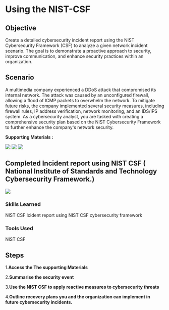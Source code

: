 # Using the NIST-CSF

## Objective

Create a detailed cybersecurity incident report using the NIST Cybersecurity Framework (CSF) to analyze a given network incident scenario. The goal is to demonstrate a proactive approach to security, improve communication, and enhance security practices within an organization.
 


## Scenario

A multimedia company experienced a DDoS attack that compromised its internal network. The attack was caused by an unconfigured firewall, allowing a flood of ICMP packets to overwhelm the network. To mitigate future risks, the company implemented several security measures, including firewall rules, IP address verification, network monitoring, and an IDS/IPS system. As a cybersecurity analyst, you are tasked with creating a comprehensive security plan based on the NIST Cybersecurity Framework to further enhance the company's network security.


**Supporting Materials :**

<a href="https://docs.google.com/document/d/1EnieOKYJyKGsVff5Gg-3-dVwrHrZ2m8Hig6tVpfKqyg/template/preview?resourcekey=0-eb5t-d69zTPLEGthIpVlXw"><img src="https://img.shields.io/badge/-GoogleDOC:Incident Report Template-FFFF?&style=for-the-badge&logo=Google&logoColor=white" /></a>
<a href="https://docs.google.com/document/d/15yCDbDCOAcJw-LTz2DeCA7UeLRfvsf176T6MA6ku6ok/template/preview"><img src="https://img.shields.io/badge/-GoogleDOC:Applying the NIST CSF-FFFF?&style=for-the-badge&logo=Google&logoColor=white" /></a>
<a href="https://docs.google.com/document/d/11eTIo1igTRFrY279DG9tHTO3tB3bugSGyknZxsvY5vI/template/preview?resourcekey=0-97MA-eOwoGtqcfqky0vjmg"><img src="https://img.shields.io/badge/-GoogleDOC:Applying the NIST CSF-FFFF?&style=for-the-badge&logo=Google&logoColor=white" /></a>

## Completed Incident report using NIST CSF ( National Institute of Standards and Technology Cybersecurity Framework.) 

<a href="https://docs.google.com/document/d/1C3dZHBvAucSsKlSGIO55yAS2ITmCHBu5dMciolH9Vls/edit?usp=sharing"><img src="https://img.shields.io/badge/-GoogleDOCS:Incident report using NIST CSF-FFFF?&style=for-the-badge&logo=Google&logoColor=white" /></a>



### Skills Learned

NIST CSF
Icident report using NIST CSF
cybersecurity framework



### Tools Used

NIST CSF

## Steps

1.**Access the The supporting Materials** 

2.**Summarise the security event**

3.**Use the NIST CSF to apply reactive measures to cybersecurity threats**

4.**Outline recovery plans you and the organization can implement in future cybersecurity incidents.**
